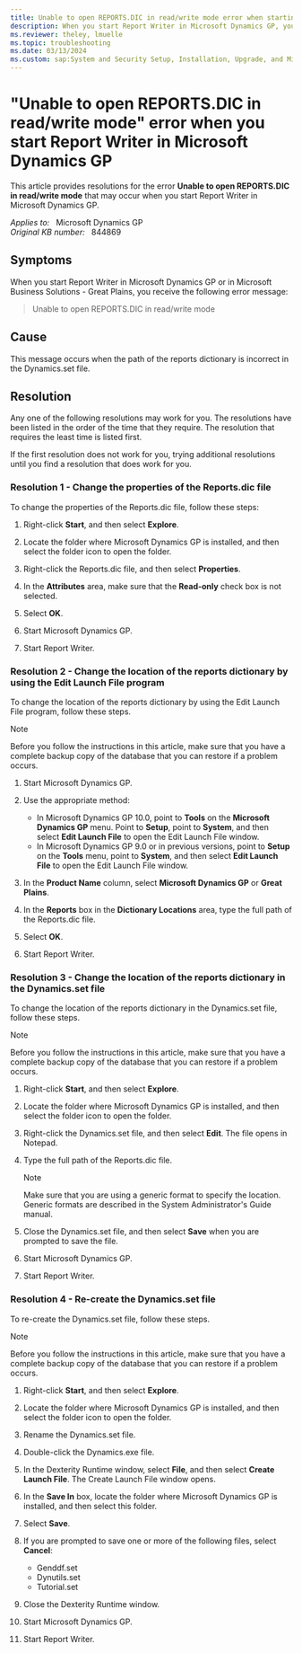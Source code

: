 ```yaml
---
title: Unable to open REPORTS.DIC in read/write mode error when starting Report Writer
description: When you start Report Writer in Microsoft Dynamics GP, you receive the error message - Unable to open REPORTS.DIC in read/write mode.
ms.reviewer: theley, lmuelle 
ms.topic: troubleshooting
ms.date: 03/13/2024
ms.custom: sap:System and Security Setup, Installation, Upgrade, and Migrations
---
```

# "Unable to open REPORTS.DIC in read/write mode" error when you start Report Writer in Microsoft Dynamics GP

This article provides resolutions for the error **Unable to open REPORTS.DIC in read/write mode** that may occur when you start Report Writer in Microsoft Dynamics GP.

_Applies to:_ &nbsp; Microsoft Dynamics GP  
_Original KB number:_ &nbsp; 844869

## Symptoms

When you start Report Writer in Microsoft Dynamics GP or in Microsoft Business Solutions - Great Plains, you receive the following error message:

> Unable to open REPORTS.DIC in read/write mode

## Cause

This message occurs when the path of the reports dictionary is incorrect in the Dynamics.set file.

## Resolution

Any one of the following resolutions may work for you. The resolutions have been listed in the order of the time that they require. The resolution that requires the least time is listed first.

If the first resolution does not work for you, trying additional resolutions until you find a resolution that does work for you.

### Resolution 1 - Change the properties of the Reports.dic file

To change the properties of the Reports.dic file, follow these steps:

1. Right-click **Start**, and then select **Explore**.

2. Locate the folder where Microsoft Dynamics GP is installed, and then select the folder icon to open the folder.
3. Right-click the Reports.dic file, and then select **Properties**.
4. In the **Attributes** area, make sure that the **Read-only** check box is not selected.
5. Select **OK**.
6. Start Microsoft Dynamics GP.
7. Start Report Writer.

### Resolution 2 - Change the location of the reports dictionary by using the Edit Launch File program

To change the location of the reports dictionary by using the Edit Launch File program, follow these steps.

> [!NOTE]
> Before you follow the instructions in this article, make sure that you have a complete backup copy of the database that you can restore if a problem occurs.

1. Start Microsoft Dynamics GP.

2. Use the appropriate method:

    - In Microsoft Dynamics GP 10.0, point to **Tools** on the **Microsoft Dynamics GP** menu. Point to **Setup**, point to **System**, and then select **Edit Launch File** to open the Edit Launch File window.
    - In Microsoft Dynamics GP 9.0 or in previous versions, point to **Setup** on the **Tools** menu, point to **System**, and then select **Edit Launch File** to open the Edit Launch File window.

3. In the **Product Name** column, select **Microsoft Dynamics GP** or **Great Plains**.
4. In the **Reports** box in the **Dictionary Locations** area, type the full path of the Reports.dic file.
5. Select **OK**.
6. Start Report Writer.

### Resolution 3 - Change the location of the reports dictionary in the Dynamics.set file

To change the location of the reports dictionary in the Dynamics.set file, follow these steps.

> [!NOTE]
> Before you follow the instructions in this article, make sure that you have a complete backup copy of the database that you can restore if a problem occurs.

1. Right-click **Start**, and then select **Explore**.

2. Locate the folder where Microsoft Dynamics GP is installed, and then select the folder icon to open the folder.
3. Right-click the Dynamics.set file, and then select **Edit**. The file opens in Notepad.
4. Type the full path of the Reports.dic file.

   > [!NOTE]
   > Make sure that you are using a generic format to specify the location. Generic formats are described in the System Administrator's Guide manual.

5. Close the Dynamics.set file, and then select **Save** when you are prompted to save the file.
6. Start Microsoft Dynamics GP.
7. Start Report Writer.

### Resolution 4 - Re-create the Dynamics.set file

To re-create the Dynamics.set file, follow these steps.

> [!NOTE]
> Before you follow the instructions in this article, make sure that you have a complete backup copy of the database that you can restore if a problem occurs.

1. Right-click **Start**, and then select **Explore**.

2. Locate the folder where Microsoft Dynamics GP is installed, and then select the folder icon to open the folder.
3. Rename the Dynamics.set file.
4. Double-click the Dynamics.exe file.
5. In the Dexterity Runtime window, select **File**, and then select **Create Launch File**. The Create Launch File window opens.
6. In the **Save In** box, locate the folder where Microsoft Dynamics GP is installed, and then select this folder.
7. Select **Save**.
8. If you are prompted to save one or more of the following files, select **Cancel**:

    - Genddf.set
    - Dynutils.set
    - Tutorial.set
9. Close the Dexterity Runtime window.
10. Start Microsoft Dynamics GP.
11. Start Report Writer.
